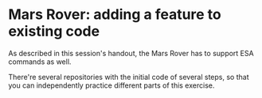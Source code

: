 # Mars Rover: adding a feature to existing code

As described in this session's handout, the Mars Rover has to support ESA commands as well.

There're several repositories with the initial code of several steps, so that you can independently practice different parts of this exercise.
